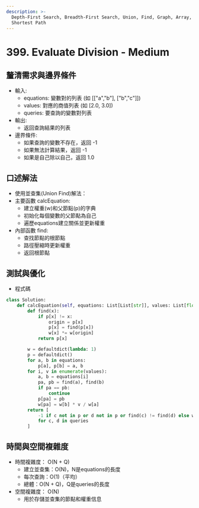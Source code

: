 ```yaml
---
description: >-
  Depth-First Search, Breadth-First Search, Union, Find, Graph, Array, String,
  Shortest Path
---
```


# 399. Evaluate Division - Medium

## 釐清需求與邊界條件

* 輸入:&#x20;
  * equations: 變數對的列表 (如 \[\["a","b"], \["b","c"]])&#x20;
  * values: 對應的商值列表 (如 \[2.0, 3.0])&#x20;
  * queries: 要查詢的變數對列表&#x20;
* 輸出:&#x20;
  * 返回查詢結果的列表
* 邊界條件:&#x20;
  * 如果查詢的變數不存在，返回 -1
  * 如果無法計算結果，返回 -1
  * 如果是自己除以自己，返回 1.0

## 口述解法

* 使用並查集(Union Find)解法：&#x20;
* 主要函數 calcEquation:
  * 建立權重(w)和父節點(p)的字典
  * 初始化每個變數的父節點為自己
  * 遍歷equations建立關係並更新權重
* 內部函數 find:
  * 查找節點的根節點
  * 路徑壓縮時更新權重
  * 返回根節點

## 測試與優化

* 程式碼

```python
class Solution:
    def calcEquation(self, equations: List[List[str]], values: List[float], queries: List[List[str]]) -> List[float]:
        def find(x):
            if p[x] != x:
                origin = p[x]
                p[x] = find(p[x])
                w[x] *= w[origin]
            return p[x]

        w = defaultdict(lambda: 1)
        p = defaultdict()
        for a, b in equations:
            p[a], p[b] = a, b
        for i, v in enumerate(values):
            a, b = equations[i]
            pa, pb = find(a), find(b)
            if pa == pb:
                continue
            p[pa] = pb
            w[pa] = w[b] * v / w[a]
        return [
            -1 if c not in p or d not in p or find(c) != find(d) else w[c] / w[d]
            for c, d in queries
        ]
```

## 時間與空間複雜度

* 時間複雜度： O(N + Q)
  * 建立並查集：O(N)，N是equations的長度
  * 每次查詢：O(1)（平均）
  * 總體：O(N + Q)，Q是queries的長度
* 空間複雜度： O(N)
  * 用於存儲並查集的節點和權重信息

